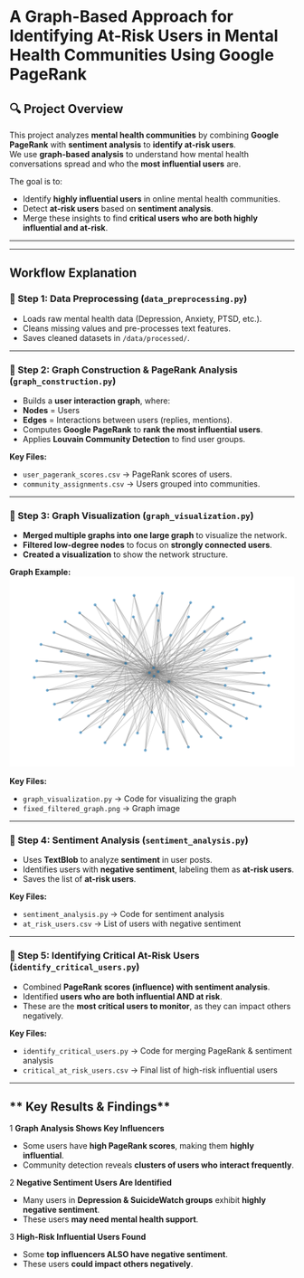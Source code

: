 #  A Graph-Based Approach for Identifying At-Risk Users in Mental Health Communities Using Google PageRank

## **🔍 Project Overview**
This project analyzes **mental health communities** by combining **Google PageRank** with **sentiment analysis** to **identify at-risk users**.  
We use **graph-based analysis** to understand how mental health conversations spread and who the **most influential users** are.

The goal is to:
- Identify **highly influential users** in online mental health communities.
- Detect **at-risk users** based on **sentiment analysis**.
- Merge these insights to find **critical users who are both highly influential and at-risk**.

---

---

## **Workflow Explanation**
### **🔹 Step 1: Data Preprocessing (`data_preprocessing.py`)**
-  Loads raw mental health data (Depression, Anxiety, PTSD, etc.).
-  Cleans missing values and pre-processes text features.
-  Saves cleaned datasets in `/data/processed/`.

---

### **🔹 Step 2: Graph Construction & PageRank Analysis (`graph_construction.py`)**
-  Builds a **user interaction graph**, where:
  - **Nodes** = Users
  - **Edges** = Interactions between users (replies, mentions).
-  Computes **Google PageRank** to **rank the most influential users**.
-  Applies **Louvain Community Detection** to find user groups.

  **Key Files:**  
- `user_pagerank_scores.csv` → PageRank scores of users.  
- `community_assignments.csv` → Users grouped into communities.  

---

### **🔹 Step 3: Graph Visualization (`graph_visualization.py`)**
-  **Merged multiple graphs into one large graph** to visualize the network.
-  **Filtered low-degree nodes** to focus on **strongly connected users**.
-  **Created a visualization** to show the network structure.

 **Graph Example:**  
![Graph](results/fixed_filtered_graph.png)  

 **Key Files:**  
- `graph_visualization.py` → Code for visualizing the graph  
- `fixed_filtered_graph.png` → Graph image  

---

### **🔹 Step 4: Sentiment Analysis (`sentiment_analysis.py`)**
-  Uses **TextBlob** to analyze **sentiment** in user posts.
-  Identifies users with **negative sentiment**, labeling them as **at-risk users**.
-  Saves the list of **at-risk users**.

 **Key Files:**  
- `sentiment_analysis.py` → Code for sentiment analysis  
- `at_risk_users.csv` → List of users with negative sentiment  

---

### **🔹 Step 5: Identifying Critical At-Risk Users (`identify_critical_users.py`)**
-  Combined **PageRank scores (influence) with sentiment analysis**.
-  Identified **users who are both influential AND at risk**.
-  These are the **most critical users to monitor**, as they can impact others negatively.

 **Key Files:**  
- `identify_critical_users.py` → Code for merging PageRank & sentiment analysis  
- `critical_at_risk_users.csv` → Final list of high-risk influential users  

---

## ** Key Results & Findings**
1️ **Graph Analysis Shows Key Influencers**  
- Some users have **high PageRank scores**, making them **highly influential**.  
- Community detection reveals **clusters of users who interact frequently**.

2️ **Negative Sentiment Users Are Identified**  
- Many users in **Depression & SuicideWatch groups** exhibit **highly negative sentiment**.  
- These users **may need mental health support**.

3️ **High-Risk Influential Users Found**  
- Some **top influencers ALSO have negative sentiment**.  
- These users **could impact others negatively**.  

